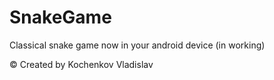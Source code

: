 # SnakeGame
Classical snake game now in your android device (in working)

© Created by Kochenkov Vladislav

